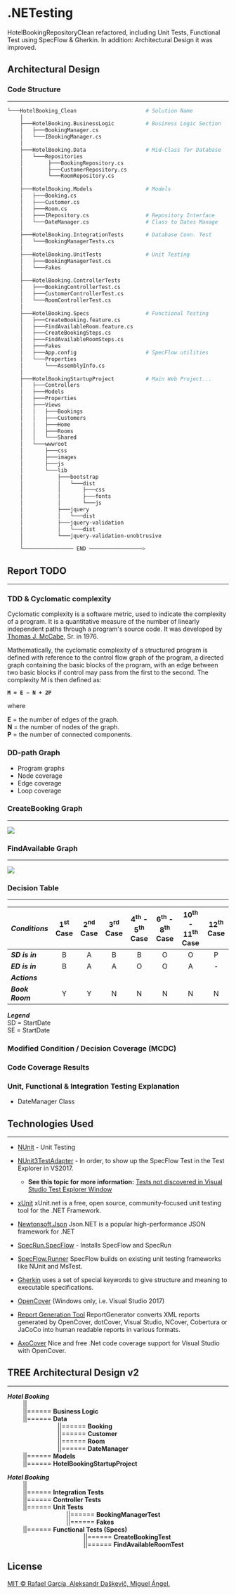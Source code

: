 # .NETesting
HotelBookingRepositoryClean refactored, including Unit Tests, Functional Test using SpecFlow &amp; Gherkin. In addition: Architectural Design it was improved.

## Architectural Design
### Code Structure

---
```bash
└───HotelBooking_Clean                      # Solution Name
    │
    ├───HotelBooking.BusinessLogic          # Business Logic Section
    │   ├───BookingManager.cs
    │   └───IBookingManager.cs
    │
    ├───HotelBooking.Data                   # Mid-Class for Database 
    │   └───Repositories
    │        ├───BookingRepository.cs
    │        ├───CustomerRepository.cs
    │        └───RoomRepository.cs
    │
    ├───HotelBooking.Models                 # Models
    │   ├───Booking.cs
    │   ├───Customer.cs
    │   ├───Room.cs
    │   ├───IRepository.cs                  # Repository Interface 
    │   └───DateManager.cs                  # Class to Dates Manage
    │
    ├───HotelBooking.IntegrationTests       # Database Conn. Test
    │   └───BookingManagerTests.cs
    │
    ├───HotelBooking.UnitTests              # Unit Testing
    │   ├───BookingManagerTest.cs
    │   └───Fakes                          
    │
    ├───HotelBooking.ControllerTests        
    │   ├───BookingControllerTest.cs
    │   ├───CustomerControllerTest.cs
    │   └───RoomControllerTest.cs   
    │    
    ├───HotelBooking.Specs                  # Functional Testing
    │   ├───CreateBooking.feature.cs
    │   ├───FindAvailableRoom.feature.cs 
    │   ├───CreateBookingSteps.cs
    │   ├───FindAvailableRoomSteps.cs 
    │   ├───Fakes 
    │   ├───App.config                      # SpecFlow utilities
    │   └───Properties
    │       └───AssemblyInfo.cs
    │
    ├───HotelBookingStartupProject          # Main Web Project... 
    │   ├───Controllers
    │   ├───Models
    │   ├───Properties
    │   ├───Views
    │   │   ├───Bookings
    │   │   ├───Customers
    │   │   ├───Home
    │   │   ├───Rooms
    │   │   └───Shared
    │   └───wwwroot
    │       ├───css
    │       ├───images
    │       ├───js
    │       └───lib
    │           ├───bootstrap
    │           │   └───dist
    │           │       ├───css
    │           │       ├───fonts
    │           │       └───js
    │           ├───jquery
    │           │   └───dist
    │           ├───jquery-validation
    │           │   └───dist
    │           └───jquery-validation-unobtrusive
    │
    └──────────────── END ─────────────────>
```

## Report **TODO**
---
### TDD & Cyclomatic complexity
Cyclomatic complexity is a software metric, used to indicate the complexity of a program. It is a quantitative measure of the number of linearly independent paths through a program's source code. It was developed by [Thomas J. McCabe](http://www.literateprogramming.com/mccabe.pdf), Sr. in 1976.

Mathematically, the cyclomatic complexity of a structured program is defined with reference to the control flow graph of the program, a directed graph containing the basic blocks of the program, with an edge between two basic blocks if control may pass from the first to the second. The complexity M is then defined as:

**```M = E − N + 2P```**

where

**E** = the number of edges of the graph. <br>
**N** = the number of nodes of the graph. <br>
**P** = the number of connected components.

### DD-path Graph
- Program graphs 
- Node coverage
- Edge coverage
- Loop coverage

### CreateBooking Graph
***
![](Graphs/CreateBookingDiagramGraph.png)

### FindAvailable Graph
***
![](Graphs/FindAvailableRoomDiagramGraph.png)

### Decision Table
***
| ***Conditions***        | 1<sup>st</sup> Case           | 2<sup>nd</sup> Case  | 3<sup>rd</sup> Case | 4<sup>th</sup> - 5<sup>th</sup> Case | 6<sup>th</sup> - 8<sup>th</sup> Case | 10<sup>th</sup> - 11<sup>th</sup> Case | 12<sup>th</sup> Case |
| ------------- |:-------------:|:-------------:|:-------------:|:-------------:|:-------------:|:-------------:|:-----:|
| ***SD is in***      | B | A | B | B | O | O | P |
| ***ED is in***      | B | A | A | O | O | A | - |
| ***Actions***       |   |   |   |   |   |   |   |
| ***Book Room***     | Y | Y | N | N | N | N | N |

***Legend*** <br>
SD = StartDate <br> 
SE = StartDate    

### Modified Condition / Decision Coverage (MCDC)
### Code Coverage Results
### Unit, Functional & Integration Testing Explanation
- DateManager Class

## Technologies Used
---
- [NUnit](https://github.com/nunit/nunit) - Unit Testing
- [NUnit3TestAdapter]() - In order, to show up the SpecFlow Test in the Test Explorer in VS2017. <br> 
    * **See this topic for more information:** [Tests not discovered in Visual Studio Test Explorer Window](https://github.com/techtalk/SpecFlow/issues/358)
- [xUnit](https://github.com/xunit/xunit) xUnit.net is a free, open source, community-focused unit testing tool for the .NET Framework.
- [Newtonsoft.Json](https://github.com/JamesNK/Newtonsoft.Json) Json.NET is a popular high-performance JSON framework for .NET
- [SpecRun.SpecFlow](https://specflow.org/documentation/NuGet-Integration/) - Installs SpecFlow and SpecRun
- [SpecFlow.Runner](https://specflow.org/plus/runner/) SpecFlow builds on existing unit testing frameworks like NUnit and MsTest.
- [Gherkin](https://docs.cucumber.io/gherkin/reference/) uses a set of special keywords to give structure and meaning to executable specifications.
- [OpenCover](https://github.com/OpenCover/opencover) (Windows only, i.e. Visual Studio 2017)
- [Report Generation Tool](https://github.com/danielpalme/ReportGenerator) ReportGenerator converts XML reports generated by OpenCover, dotCover, Visual Studio, NCover, Cobertura or JaCoCo into human readable reports in various formats.

  
- [AxoCover](https://marketplace.visualstudio.com/items?itemName=axodox1.AxoCover) Nice and free .Net code coverage support for Visual Studio with OpenCover.


## TREE Architectural Design v2
---

***Hotel Booking*** <br>
&nbsp;&nbsp;&nbsp;&nbsp;&nbsp;&nbsp;&nbsp;&nbsp;&nbsp;|| <br>
      &nbsp;&nbsp;&nbsp;&nbsp;&nbsp;&nbsp;&nbsp;&nbsp;&nbsp;||====== **Business Logic** <br>
      &nbsp;&nbsp;&nbsp;&nbsp;&nbsp;&nbsp;&nbsp;&nbsp;&nbsp;||====== **Data** <br>
      &nbsp;&nbsp;&nbsp;&nbsp;&nbsp;&nbsp;&nbsp;&nbsp;&nbsp;&nbsp;&nbsp;&nbsp;&nbsp;&nbsp;&nbsp;&nbsp;&nbsp;&nbsp;&nbsp;&nbsp;&nbsp;&nbsp;&nbsp;&nbsp;&nbsp;&nbsp;&nbsp;&nbsp;&nbsp;||====== **Booking** <br>
      &nbsp;&nbsp;&nbsp;&nbsp;&nbsp;&nbsp;&nbsp;&nbsp;&nbsp;&nbsp;&nbsp;&nbsp;&nbsp;&nbsp;&nbsp;&nbsp;&nbsp;&nbsp;&nbsp;&nbsp;&nbsp;&nbsp;&nbsp;&nbsp;&nbsp;&nbsp;&nbsp;&nbsp;&nbsp;||====== **Customer** <br>
      &nbsp;&nbsp;&nbsp;&nbsp;&nbsp;&nbsp;&nbsp;&nbsp;&nbsp;&nbsp;&nbsp;&nbsp;&nbsp;&nbsp;&nbsp;&nbsp;&nbsp;&nbsp;&nbsp;&nbsp;&nbsp;&nbsp;&nbsp;&nbsp;&nbsp;&nbsp;&nbsp;&nbsp;&nbsp;||====== **Room** <br>
      &nbsp;&nbsp;&nbsp;&nbsp;&nbsp;&nbsp;&nbsp;&nbsp;&nbsp;&nbsp;&nbsp;&nbsp;&nbsp;&nbsp;&nbsp;&nbsp;&nbsp;&nbsp;&nbsp;&nbsp;&nbsp;&nbsp;&nbsp;&nbsp;&nbsp;&nbsp;&nbsp;&nbsp;&nbsp;||====== **DateManager** <br>
      &nbsp;&nbsp;&nbsp;&nbsp;&nbsp;&nbsp;&nbsp;&nbsp;&nbsp;||====== **Models** <br>
      &nbsp;&nbsp;&nbsp;&nbsp;&nbsp;&nbsp;&nbsp;&nbsp;&nbsp;||====== **HotelBookingStartupProject** <br>

***Hotel Booking*** <br>
&nbsp;&nbsp;&nbsp;&nbsp;&nbsp;&nbsp;&nbsp;&nbsp;&nbsp;|| <br>
      &nbsp;&nbsp;&nbsp;&nbsp;&nbsp;&nbsp;&nbsp;&nbsp;&nbsp;||====== **Integration Tests** <br>
      &nbsp;&nbsp;&nbsp;&nbsp;&nbsp;&nbsp;&nbsp;&nbsp;&nbsp;||====== **Controller Tests** <br>
      &nbsp;&nbsp;&nbsp;&nbsp;&nbsp;&nbsp;&nbsp;&nbsp;&nbsp;||====== **Unit Tests** <br>
                    &nbsp;&nbsp;&nbsp;&nbsp;&nbsp;&nbsp;&nbsp;&nbsp;&nbsp;&nbsp;&nbsp;&nbsp;&nbsp;&nbsp;&nbsp;&nbsp;&nbsp;&nbsp;&nbsp;&nbsp;&nbsp;&nbsp;&nbsp;&nbsp;&nbsp;&nbsp;&nbsp;&nbsp;&nbsp;&nbsp;&nbsp;&nbsp;&nbsp;&nbsp;||====== **BookingManagerTest** <br>&nbsp;&nbsp;&nbsp;&nbsp;&nbsp;&nbsp;&nbsp;&nbsp;&nbsp;&nbsp;&nbsp;&nbsp;&nbsp;&nbsp;&nbsp;&nbsp;&nbsp;&nbsp;&nbsp;&nbsp;&nbsp;&nbsp;&nbsp;&nbsp;&nbsp;&nbsp;&nbsp;&nbsp;&nbsp;&nbsp;&nbsp;&nbsp;&nbsp;&nbsp;||====== **Fakes** <br>
      &nbsp;&nbsp;&nbsp;&nbsp;&nbsp;&nbsp;&nbsp;&nbsp;&nbsp;||====== **Functional Tests (Specs)** <br>
                    &nbsp;&nbsp;&nbsp;&nbsp;&nbsp;&nbsp;&nbsp;&nbsp;&nbsp;&nbsp;&nbsp;&nbsp;&nbsp;&nbsp;&nbsp;&nbsp;&nbsp;&nbsp;&nbsp;&nbsp;&nbsp;&nbsp;&nbsp;&nbsp;&nbsp;&nbsp;&nbsp;&nbsp;&nbsp;&nbsp;&nbsp;&nbsp;&nbsp;&nbsp;&nbsp;&nbsp;&nbsp;&nbsp;&nbsp;&nbsp;&nbsp;&nbsp;&nbsp;&nbsp;||====== **CreateBookingTest** <br>
                    &nbsp;&nbsp;&nbsp;&nbsp;&nbsp;&nbsp;&nbsp;&nbsp;&nbsp;&nbsp;&nbsp;&nbsp;&nbsp;&nbsp;&nbsp;&nbsp;&nbsp;&nbsp;&nbsp;&nbsp;&nbsp;&nbsp;&nbsp;&nbsp;&nbsp;&nbsp;&nbsp;&nbsp;&nbsp;&nbsp;&nbsp;&nbsp;&nbsp;&nbsp;&nbsp;&nbsp;&nbsp;&nbsp;&nbsp;&nbsp;&nbsp;&nbsp;&nbsp;&nbsp;||====== **FindAvailableRoomTest** <br>

## License

[MIT © Rafael García, Aleksandr Daškevič, Miguel Ángel.](./LICENSE)
